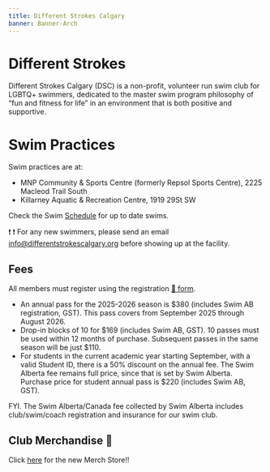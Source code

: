 ```yaml
---
title: Different Strokes Calgary
banner: Banner-Arch
---
```


# Different Strokes

Different Strokes Calgary (DSC) is a non-profit, volunteer run swim club
for LGBTQ+ swimmers, dedicated to the master swim
program philosophy of “fun and fitness for life” in an environment that is both
positive and supportive.

# Swim Practices

Swim practices are at:
- MNP Community & Sports Centre (formerly Repsol Sports Centre), 2225 Macleod Trail South
- Killarney Aquatic & Recreation Centre, 1919 29St SW

Check the Swim [Schedule](Schedule.md) for up to date swims.

:heavy_exclamation_mark: :heavy_exclamation_mark: For any new swimmers, please send an email [info@differentstrokescalgary.org](mailto:info@differentstrokescalgary.org) before showing up at the facility.

## Fees

All members must register using the registration [:page_facing_up: form](https://form.jotform.com/252254907553258).

- An annual pass for the 2025-2026 season is $380 (includes Swim AB registration, GST). This pass covers from September 2025 through August 2026.
- Drop-in blocks of 10 for $169 (includes Swim AB, GST). 10 passes must be used within 12 months of purchase. Subsequent passes in the same season will be just $110.
- For students in the current academic year starting September, with a valid Student ID, there is a 50% discount on the annual fee. The Swim Alberta fee remains full price, since that is set by Swim Alberta. Purchase price for student annual pass is $220 (includes Swim AB, GST).

FYI. The Swim Alberta/Canada fee collected by Swim Alberta includes club/swim/coach registration and insurance for our swim club.

## Club Merchandise :shirt:
Click [here](https://stores.freshbrandgear.com/Different_Strokes_Calgary/shop/home) for the new Merch Store!!
